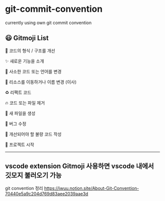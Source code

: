 # git-commit-convention
currently using own git commit convention 

## 😃 Gitmoji List

🎨 코드의 형식 / 구조를 개선

✨ 새로운 기능을 소개

📝 사소한 코드 또는 언어를 변경

🚚 리소스를 이동하거나 이름 변경 (이사)

♻️ 리팩트 코드

🔥 코드 또는 파일 제거

📰 새 파일을 생성

🐛 버그 수정

💩 개선되어야 할 불량 코드 작성

🎉 프로젝트 시작

---

## vscode extension Gitmoji 사용하면 vscode 내에서 깃모지 불러오기 가능

git convention 정리
https://jwuu.notion.site/About-Git-Convention-70440e5a9c204d769d83aee2039aae3d
